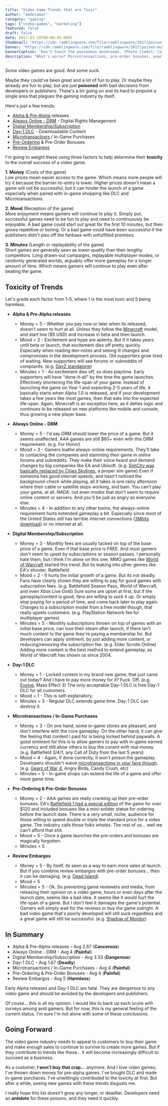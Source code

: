 ```yaml
---
title: "Video Game Trends that are Toxic"
author: "amdelamar"
category: "gaming"
tags: ["video-games", "marketing"]
featured: false
draft: false
date: 2017-03-28T00:00:00.000Z
thumbnail: "https://cdn.ramblingware.com/file/ramblingware/2017/poison-mushroom-640.jpg"
banner: "https://cdn.ramblingware.com/file/ramblingware/2017/poison-mushroom-1240.jpg"
bannerCaption: "Don't touch the poisonous mushrooms. (Photo Credit: Colin Behrens)"
description: "What's worse? Microtransactions, pre-order bonuses, yearly subscriptions, P2P networking, day-1 DLC, or something else?"
---
```


Some video games are good. And some suck.

Maybe they could've been great and a lot of fun to play. Or maybe they already are fun to play, but are just **poisoned** with bad decisions from developers or publishers. There's a lot going on and its hard to pinpoint a single area that plagues the gaming industry by itself.

Here's just a few trends:

* [Alpha & Pre-Alpha](https://en.wikipedia.org/wiki/Software_release_life_cycle#Pre-alpha) releases
* [Always Online - DRM](https://en.wikipedia.org/wiki/Always-on_DRM) - Digital Rights Management
* [Digital Membership/Subscription](https://en.wikipedia.org/wiki/Pay_to_play#In_online_gaming)
* [Day-1 DLC](https://en.wikipedia.org/wiki/Downloadable_content) - Downloadable Content
* [Microtransactions](https://en.wikipedia.org/wiki/Microtransaction) / In-Game Purchases
* [Pre-Ordering](https://en.wikipedia.org/wiki/Pre-order) & Pre-Order Bonuses
* [Review Embargos](https://en.wikipedia.org/wiki/Embargo)

I'm going to weight these using three factors to help determine their **toxicity** to the overall success of a video game.

**1\. Money** (Costs of the game)  
Low prices mean easier access to the game. Which means more people will try it because the barrier-to-entry is lower. Higher prices doesn't mean a game will not be successful, but it can hinder the launch of a game especially when paired with in-game shopping like DLC and Microtransactions.

**2\. Mood** (Reception of the game)  
More enjoyment means gamers will continue to play it. Simply put, successful games need to be fun to play and need to continuously be enjoyable. A bad game could start out great for the first 10 minutes, but then grows repetitive or boring. Or a bad game could have been successful if the publishers didn't piss off the fanbase with unfulfilled promises.

**3\. Minutes** (Length or replayability of the game)  
Short games are generally seen as lower-quality than their lengthy competitors. Long drawn-out campaigns, replayable multiplayer modes, or randomly generated worlds, arguably offer more gameplay for a longer amount of time. Which means gamers will continue to play even after beating the game.

## Toxicity of Trends

Let's grade each factor from 1-5, where 1 is the most toxic and 5 being harmless.

* **Alpha & Pre-Alpha releases**

    * Money = 5 - Whether you pay now or later when its released, doesn't seem to hurt at all. Unless they follow the [Minecraft](http://minecraft.gamepedia.com/Timeline_of_events) model, and start low ($5 USD) and increase in beta and then launch.
    * Mood = 2 - Excitement and hype are aplenty. But if it takes years until beta or launch, that excitement dies off pretty quickly. Especially when reading dev-notes and seeing ill changes and compromises in the development process. Old supporters grow tired of waiting. New supporters will see forums or subreddits of complaints. (e.g. [DayZ standalone](https://www.reddit.com/r/dayz/comments/4odwye/should_i_buy_dayz_or_get_back_to_playing_it_this/))
    * Minutes = 1 - As excitement dies off, so does playtime. Early supporters will have "done-it-all" by the time the game launches. Effectively shortening the life-span of your game. Instead of launching the game on Year 1 and expecting 2-5 years of life, it basically starts when Alpha 1.0 is released, and if your development takes a few years like most games, then that eats into the expected life-span. Again, Minecraft is an exception here, as it defies logic and continues to be released on new platforms like mobile and console, thus growing a new player base.
* **Always Online - DRM**

    * Money = 5 - I'd say DRM should lower the price of a game. But it seems unaffected. AAA games are still $60+ even with this DRM requirement. (e.g. For Honor)
    * Mood = 3 - Gamers loathe always-online requirements. They'll take to contacting the companies and slamming their game in online forums and subreddits. They make their voice heard and demand changes by big companies like EA and Ubisoft. (e.g. [SimCity was basically replaced by Cities Skylines](https://www.forbes.com/sites/insertcoin/2015/03/14/cities-skylines-succeeds-where-eas-simcity-failed/), a proper sim game) Even if someone has good internet speeds, and hasn't noticed the background-check while playing, all it takes is one rainy afternoon where their cable or satellite stops working, and bam. You can't play your game, at all. NADA. not even modes that don't seem to require online content or servers. And you'll be just as angry as everyone else.
    * Minutes = 4 - In addition to any other toxins, the always-online requirement hurts extended gameplay a bit. Especially since most of the United States _still_ has terrible internet connections ([3Mbits download](https://en.wikipedia.org/wiki/Internet_in_the_United_States#Access_and_speed)) or no internet at all.
* **Digital Membership/Subscription**

    * Money = 3 - Monthly fees are usually tacked on top of the base price of a game. Even if that base price is FREE. And most gamers don't seem to upset by subscriptions or season passes. I personally hate them, but I think I'm alone on this one. MMO games like [World of Warcraft](https://en.wikipedia.org/wiki/World_of_Warcraft#Subscription) started this trend. But its leaking into other genres like EA's shooter, Battlefield.
    * Mood = 2 - It hurts the initial growth of a game. But its not deadly. Fans have clearly shown they are willing to pay for good games with subscription fees. (e.g. Battlefield Season Pass, World of Warcraft, and even Xbox Live Gold) Sure some are upset at first, but if the gameplay/content is good, fans are willing to suck it up. Or simply stop paying for a period of time, and come back later to play again. Changes to a subscription model from a free model though, that really upsets customers. (e.g. PlayStation Network fee for multiplayer games)
    * Minutes = 5 - Monthly subscriptions thrown on top of games with an initial base price, can lose their steam after launch, if there isn't much content to the game they're paying a membership for. But developers can apply ointment, by just adding more content, or reducing/removing the subscription fee. (e.g. Elder Scrolls Online) Adding more content is the best method to extend gameplay, as World of Warcraft has shown us since 2004.
* **Day-1 DLC**

    * Money = 1 - Locked content in my brand new game, that just came out today? And I have to pay more money for it? Fuck. Off. (e.g. [Evolve](http://venturebeat.com/2015/02/11/gamers-slam-evolve-in-steam-user-reviews-for-its-day-one-dlc/), Mass Effect 3) The only acceptable Day-1 DLC is free Day-1 DLC for all customers.
    * Mood = 1 - This is self-explanatory.
    * Minutes = 3 - Regular DLC extends game time. Day-1 DLC can destroy it.
* **Microtransactions / In-Game Purchases**

    * Money = 3 - On one hand, some in-game stores are pleasant, and don't interfere with the core gameplay. On the other hand, it can give the feeling that content I paid for is being locked behind paywalls. A good ointment for this is to allow gamers to pay with in-game earned currency and still allow others to buy the conent with real money. (e.g. Battlefield 3/4/1, any Call of Duty from the last 5 years)
    * Mood = 4 - Again, if done correctly, it won't poison the gameplay. Developers shouldn't waive [microtransactions in your face though](http://www.cinemablend.com/games/Gamers-Hate-Ads-Interrupt-Gameplay-According-Market-Report-66372.html). (e.g. [Gears of War 4](http://screenrant.com/gears-of-war-4-microtransactions-controversy/), Angry Birds, Candy Crush, etc)
    * Minutes = 5 - In-game shops can extend the life of a game and offer more game time.
* **Pre-Ordering & Pre-Order Bonuses**

    * Money = 2 - AAA games are really cranking up their pre-order bonuses. EA's [Battlefield 1 had a special edition](http://gamepreorders.com/battlefield-1) of the game for over $120 and included bonuses like a mini-solider statue for ordering before the launch date. There is a very small, niche, audience for those willing to spend double or triple the standard price for a video game. The industry calls those folks _whales_. The rest of us... well we can't afford that shit.
    * Mood = 5 - Once a game launches the pre-orders and bonuses are magically forgotten.
    * Minutes = 5
* **Review Embargos**

    * Money = 5 - By itself, its seen as a way to earn more sales at launch. But if you combine review embargos with pre-order bonuses... then it can be damaging. (e.g. [Dead Island](http://www.joystickdivision.com/2011/09/review_embargoes_are_truth_on.php))
    * Mood = 5
    * Minutes = 5 - Ok. So preventing game reviewers and media, from releasing their opinion on a video game, hours or even days after the launch date, seems like a bad idea. It seems like it would hurt the life-span of a game. But I don't feel it damages the game's potential. Gamers will simply wait for the reviews or buy the game outright. A bad video game that's poorly developed will still suck regardless and a great game will still be successful. (e.g. [Shadow of Mordor](https://en.wikipedia.org/wiki/Middle-earth:_Shadow_of_Mordor#Reception))

## In Summary

* Alpha & Pre-Alpha releases - Avg 2.67 (**Cancerous**)
* Always Online - DRM - Avg 4 (**Painful**)
* Digital Membership/Subscription - Avg 3.33 (**Dangerous**)
* Day-1 DLC - Avg 1.67 (**Deadly**)
* Microtransactions / In-Game Purchases - Avg 4 (**Painful**)
* Pre-Ordering & Pre-Order Bonuses - Avg 4 (**Painful**)
* Review Embargos - Avg 5 (**Harmless**)

Early Alpha releases and Day-1 DLC are fatal. They are dangerous to any video game and should be avoided by the developers and publishers.

Of couse... this is all my opinion. I would like to back up each score with surveys among avid gamers. But for now, this is my general feeling of the current status. I'm sure I'm not alone with some of these conclusions.

## Going Forward

The video game industry needs to appeal to customers to buy their game and make enough sales to continue to survive to create more games. But if they contribute to trends like these... it will become increasingly difficult to succeed as a business.

As a customer, **I won't buy that crap...** anymore. And I love video games; I've thrown down money for pre-alpha games. I've bought DLC and made in-game purchaces. I've unwittingly contributed to the toxicity at first. But after a while, seeing new games with these trends disgusts me.

I really hope this list doesn't grow any longer, or deadlier. Developers need an **antidote** for these poisons, and they need it quickly.

